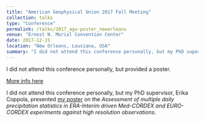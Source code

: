 ```yaml
---
title: "American Geophysical Union 2017 Fall Meeting"
collection: talks
type: "Conference"
permalink: /talks/2017_agu-poster_neworleans
venue: "Ernest N. Morial Convention Center"
date: 2017-12-15
location: "New Orleans, Lousiana, USA"
summary: "I did not attend this conference personally, but my PhD supervisor, Erika Coppola, presented [my poster](https://docs.google.com/presentation/d/1GfA-7w-iK4GRgm9tBti-8rTxoKxjFqnNMQgsYhwQ9DU/edit?usp=sharing) on our previous work."
---
```


I did not attend this conference personally, but provided a poster.

[More info here](https://fallmeeting.agu.org/2017/)

I did not attend this conference personally, but my PhD supervisor, Erika Coppola, presented [my poster](https://docs.google.com/presentation/d/1GfA-7w-iK4GRgm9tBti-8rTxoKxjFqnNMQgsYhwQ9DU/edit?usp=sharing) on the _Assessment of multiple daily precipitation statistics in ERA-Interim driven Med-CORDEX and EURO-CORDEX experiments against high resolution observations_.


